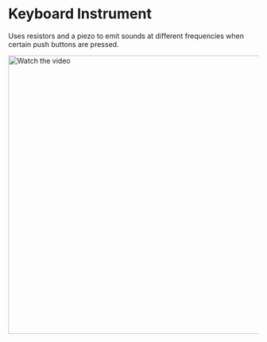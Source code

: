 # Keyboard Instrument

Uses resistors and a piezo to emit sounds at different frequencies when certain push buttons are pressed.

<div>
  <a href="https://youtube.com/shorts/pb0J_6pv028">
    <img src="https://img.youtube.com/vi/pb0J_6pv028/0.jpg" alt="Watch the video" style="width:560px;">
  </a>
</div>